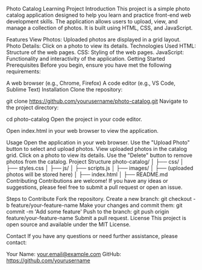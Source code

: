 Photo Catalog Learning Project
Introduction
This project is a simple photo catalog application designed to help you learn and practice front-end web development skills. The application allows users to upload, view, and manage a collection of photos. It is built using HTML, CSS, and JavaScript.

Features
View Photos: Uploaded photos are displayed in a grid layout.
Photo Details: Click on a photo to view its details.
Technologies Used
HTML: Structure of the web pages.
CSS: Styling of the web pages.
JavaScript: Functionality and interactivity of the application.
Getting Started
Prerequisites
Before you begin, ensure you have met the following requirements:

A web browser (e.g., Chrome, Firefox)
A code editor (e.g., VS Code, Sublime Text)
Installation
Clone the repository:

git clone https://github.com/yourusername/photo-catalog.git
Navigate to the project directory:

cd photo-catalog
Open the project in your code editor.

Open index.html in your web browser to view the application.

Usage
Open the application in your web browser.
Use the "Upload Photo" button to select and upload photos.
View uploaded photos in the catalog grid.
Click on a photo to view its details.
Use the "Delete" button to remove photos from the catalog.
Project Structure
photo-catalog/
│
├── css/
│   ├── styles.css
│
├── js/
│   ├── scripts.js
│
├── images/
│   ├── (uploaded photos will be stored here)
│
├── index.html
│
├── README.md
Contributing
Contributions are welcome! If you have any ideas or suggestions, please feel free to submit a pull request or open an issue.

Steps to Contribute
Fork the repository.
Create a new branch: git checkout -b feature/your-feature-name
Make your changes and commit them: git commit -m 'Add some feature'
Push to the branch: git push origin feature/your-feature-name
Submit a pull request.
License
This project is open source and available under the MIT License.

Contact
If you have any questions or need further assistance, please contact:

Your Name: your.email@example.com
GitHub: https://github.com/yourusername